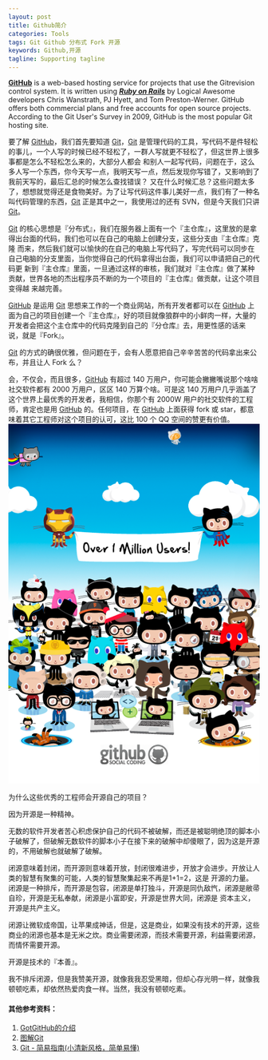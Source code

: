 ```yaml
---
layout: post
title: Github简介
categories: Tools
tags: Git Github 分布式 Fork 开源
keywords: Github,开源
tagline: Supporting tagline
---
```

**[GitHub](https://github.com/ "Github官网")** is a web-based hosting service for projects that use the Gitrevision control system. It is written using ***[Ruby on Rails](http://baike.baidu.com/link?url=qBhCo53ZRao1p-YEm7mTn3gXqTilyuv46WkV2mqp4z6Uf-87c6iMQ34vBpHIScS0yFe1uCzWJ8kyz06GFOKMUK)*** by Logical Awesome developers Chris Wanstrath, PJ Hyett, and Tom Preston-Werner. GitHub offers both commercial plans and free accounts for open source projects. According to the Git User's Survey in 2009, GitHub is the most popular Git hosting site.

要了解 [GitHub](https://github.com/ "Github官网")，我们首先要知道 [Git](http://baike.baidu.com/subview/1531489/12032478.htm)，[Git](http://baike.baidu.com/subview/1531489/12032478.htm) 是管理代码的工具，写代码不是件轻松的事儿，一个人写的时候已经不轻松了，一群人写就更不轻松了，但这世界上很多事都是怎么不轻松怎么来的，大部分人都会 和别人一起写代码，问题在于，这么多人写一个东西，你今天写一点，我明天写一点，然后发现你写错了，又影响到了我前天写的，最后汇总的时候怎么查找错误？ 又在什么时候汇总？这些问题太多了，想想就觉得还是食物美好。为了让写代码这件事儿美好一点，我们有了一种名叫代码管理的东西，[Git](http://baike.baidu.com/subview/1531489/12032478.htm) 正是其中之一，我使用过的还有 SVN，但是今天我们只讲 [Git](http://baike.baidu.com/subview/1531489/12032478.htm)。

[Git](http://baike.baidu.com/subview/1531489/12032478.htm) 的核心思想是『分布式』，我们在服务器上面有一个『主仓库』，这里放的是拿得出台面的代码，我们也可以在自己的电脑上创建分支，这些分支由『主仓库』克隆 而来，然后我们就可以愉快的在自己的电脑上写代码了，写完代码可以同步在自己电脑的分支里面，当你觉得自己的代码拿得出台面，我们可以申请把自己的代码更 新到『主仓库』里面，一旦通过这样的审核，我们就对『主仓库』做了某种贡献，世界各地的杰出程序员不断的为一个项目的『主仓库』做贡献，让这个项目变得越 来越完善。

[GitHub](https://github.com/) 是运用 [Git](http://baike.baidu.com/subview/1531489/12032478.htm) 思想来工作的一个商业网站，所有开发者都可以在 [GitHub](https://github.com/) 上面为自己的项目创建一个『主仓库』，好的项目就像狼群中的小鲜肉一样，大量的开发者会把这个主仓库中的代码克隆到自己的『分仓库』去，用更性感的话来 说，就是『Fork』。

[Git](http://baike.baidu.com/subview/1531489/12032478.htm) 的方式的确很优雅，但问题在于，会有人愿意把自己辛辛苦苦的代码拿出来公布，并且让人 Fork 么？

会，不仅会，而且很多，[GitHub](https://github.com/) 有超过 140 万用户，你可能会撇撇嘴说那个啥啥社交软件都有 2000 万用户，区区 140 万算个啥。可是这 140 万用户几乎涵盖了这个世界上最优秀的开发者，我相信，你那个有 2000W 用户的社交软件的工程师，肯定也是用 [GitHub](https://github.com/) 的。任何项目，在 [GitHub](https://github.com/) 上面获得 fork 或 star，都意味着其它工程师对这个项目的认可，这比 100 个 QQ 空间的赞更有价值。
<img src="/assets/pictures/Tools/the_github_user.png">

为什么这些优秀的工程师会开源自己的项目？

因为开源是一种精神。

无数的软件开发者苦心积虑保护自己的代码不被破解，而还是被聪明绝顶的脚本小子破解了，但破解无数软件的脚本小子在接下来的破解中却傻眼了，因为这是开源的，不用破解也就破解了破解。

闭源意味着封闭，而开源则意味着开放，封闭很难进步，开放才会进步。开放让人类的智慧有聚集的可能，人类的智慧聚集起来不再是1+1=2，这是 开源的力量。闭源是一种排斥，而开源是包容，闭源是单打独斗，开源是同仇敌忾，闭源是敝帚自珍，开源是无私奉献，闭源是小富即安，开源是世界大同，闭源是 资本主义，开源是共产主义。

闭源让微软成帝国，让苹果成神话，但是，这是商业，如果没有技术的开源，这些商业的闭源也基本是无米之炊。商业需要闭源，而技术需要开源，利益需要闭源，而情怀需要开源。

开源是技术的『本善』。

我不排斥闭源，但是我赞美开源，就像我我忍受黑暗，但却心存光明一样，就像我顿顿吃素，却依然热爱肉食一样。当然，我没有顿顿吃素。

#### 其他参考资料： ####
1. [GotGitHub的介绍](http://www.worldhello.net/gotgithub/index.html "gotgithub")
2. [图解Git](http://marklodato.github.io/visual-git-guide/index-zh-cn.html "图解Git")
3. [Git - 简易指南(小清新风格，简单易懂)](http://rogerdudler.github.io/git-guide/index.zh.html "Git - 简易指南(小清新风格，简单易懂)")